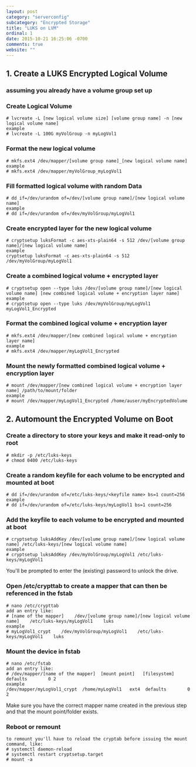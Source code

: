 ```yaml
---
layout: post
category: "serverconfig"
subcategory: "Encrypted Storage"
title: "LUKS on LVM"
ordinal: 1
date: 2015-10-21 16:25:06 -0700
comments: true
website: ""
---
```

<!--break-->

## 1. Create a LUKS Encrypted Logical Volume

### assuming you already have a volume group set up

### Create Logical Volume
    # lvcreate -L [new logical volume size] [volume group name] -n [new logical volume name]
    example
    # lvcreate -L 100G myVolGroup -n myLogVol1

### Format the new logical volume
    # mkfs.ext4 /dev/mapper/[volume group name]_[new logical volume name]
    example
    # mkfs.ext4 /dev/mapper/myVolGroup_myLogVol1

### Fill formatted logical volume with random Data
    # dd if=/dev/urandom of=/dev/[volume group name]/[new logical volume name]
    example
    # dd if=/dev/urandom of=/dev/myVolGroup/myLogVol1

### Create encrypted layer for the new logical volume
    # cryptsetup luksFormat -c aes-xts-plain64 -s 512 /dev/[volume group name]/[new logical volume name]
    example
    cryptsetup luksFormat -c aes-xts-plain64 -s 512 /dev/myVolGroup/myLogVol1

### Create a combined logical volume + encrypted layer
    # cryptsetup open --type luks /dev/[volume group name]/[new logical volume name] [new combined logical volume + encryption layer name]
    example
    # cryptsetup open --type luks /dev/myVolGroup/myLogVol1 myLogVol1_Encrypted

### Format the combined logical volume + encryption layer
    # mkfs.ext4 /dev/mapper/[new combined logical volume + encryption layer name]
    example
    # mkfs.ext4 /dev/mapper/myLogVol1_Encrypted

### Mount the newly formatted combined logical volume + encryption layer
    # mount /dev/mapper/[new combined logical volume + encryption layer name] /path/to/mount/folder
    example
    # mount /dev/mapper/myLogVol1_Encrypted /home/auser/myEncryptedVolume

## 2. Automount the Encrypted Volume on Boot
### Create a directory to store your keys and make it read-only to root
    # mkdir -p /etc/luks-keys
    # chmod 0400 /etc/luks-keys

### Create a random keyfile for each volume to be encrypted and mounted at boot
    # dd if=/dev/urandom of=/etc/luks-keys/<keyfile name> bs=1 count=256
    example
    # dd if=/dev/urandom of=/etc/luks-keys/myLogVol1 bs=1 count=256

### Add the keyfile to each volume to be encrypted and mounted at boot
    # cryptsetup luksAddKey /dev/[volume group name]/[new logical volume name] /etc/luks-keys/[new logical volume name]
    example
    # cryptsetup luksAddKey /dev/myVolGroup/myLogVol1 /etc/luks-keys/myLogVol1

You'll be prompted to enter the (existing) password to unlock the drive.

### Open /etc/crypttab to create a mapper that can then be referenced in the fstab
    # nano /etc/crypttab
    add an entry like:
    # [name of the mapper]    /dev/[volume group name]/[new logical volume name]    /etc/luks-keys/myLogVol1    luks
    example
    # myLogVol1_crypt    /dev/myVolGroup/myLogVol1    /etc/luks-keys/myLogVol1    luks

### Mount the device in fstab
    # nano /etc/fstab
    add an entry like:
    # /dev/mapper/[name of the mapper]  [mount point]   [filesystem]  defaults        0 2
    example
    /dev/mapper/myLogVol1_crypt  /home/myLogVol1   ext4  defaults        0 2
Make sure you have the correct mapper name created in the previous step and that the mount point/folder exists.

### Reboot or remount
    to remount you'll have to reload the cryptab before issuing the mount command, like:
    # systemctl daemon-reload
    # systemctl restart cryptsetup.target
    # mount -a
